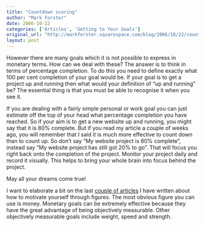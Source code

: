 ```yaml
---
title: "Countdown scoring"
author: "Mark Forster"
date: 2006-10-22
categories: ['Articles', 'Getting to Your Goals']
original_url: "http://markforster.squarespace.com/blog/2006/10/22/countdown-scoring.html"
layout: post
---
```


However there are many goals which it is not possible to express in monetary terms. How can we deal with these? The answer is to think in terms of percentage completion. To do this you need to define exactly what 100 per cent completion of your goal would be. If your goal is to get a project up and running then what would your definition of “up and running” be? The essential thing is that you must be able to recognise it when you see it.

If you are dealing with a fairly simple personal or work goal you can just estimate off the top of your head what percentage completion you have reached. So if your aim is to get a new website up and running, you might say that it is 80% complete. But if you read my article a couple of weeks ago, you will remember that I said it is much more effective to count down than to count up. So don’t say “My website project is 80% complete”, instead say “My website project has still got 20% to go”. That will focus you right back onto the completion of the project. Monitor your project daily and record it visually. This helps to bring your whole brain into focus behind the project.

May all your dreams come true!

I want to elaborate a bit on the last [couple of articles](/blog/2006/10/21/the-real-reality-check.html) I have written about how to motivate yourself through figures. The most obvious figure you can use is money. Monetary goals can be extremely effective because they have the great advantage of being objectively measurable. Other objectively measurable goals include weight, speed and strength.
